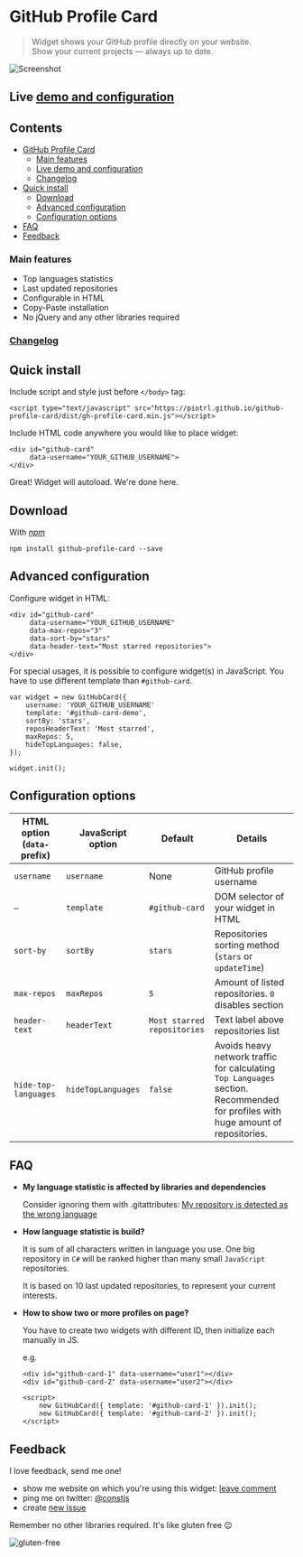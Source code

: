 # GitHub Profile Card

> Widget shows your GitHub profile directly on your website.  
> Show your current projects — always up to date.

![Screenshot](./demo/screenshot.png)

## Live [demo and configuration](https://piotrl.github.io/github-profile-card/demo?username=piotrl)

## Contents

- [GitHub Profile Card](#github-profile-card)
  - [Main features](#main-features)
  - [Live demo and configuration](#live-demo-and-configuration)
  - [Changelog](#changelog)
- [Quick install](#quick-install)
  - [Download](#download)
  - [Advanced configuration](#advanced-configuration)
  - [Configuration options](#configuration-options)
- [FAQ](#faq)
- [Feedback](#feedback)

### Main features

- Top languages statistics
- Last updated repositories
- Configurable in HTML
- Copy-Paste installation
- No jQuery and any other libraries required

### [Changelog](https://github.com/piotrl/github-profile-card/releases)

## Quick install

Include script and style just before `</body>` tag:

```
<script type="text/javascript" src="https://piotrl.github.io/github-profile-card/dist/gh-profile-card.min.js"></script>
```

Include HTML code anywhere you would like to place widget:

```
<div id="github-card"
     data-username="YOUR_GITHUB_USERNAME">
</div>
```

Great! Widget will autoload. We're done here.

## Download

With [_npm_](https://www.npmjs.com/package/github-profile-card)

```
npm install github-profile-card --save
```

## Advanced configuration

Configure widget in HTML:

```
<div id="github-card"
     data-username="YOUR_GITHUB_USERNAME"
     data-max-repos="3"
     data-sort-by="stars"
     data-header-text="Most starred repositories">
</div>
```

For special usages, it is possible to configure widget(s) in JavaScript.
You have to use different template than `#github-card`.

```
var widget = new GitHubCard({
    username: 'YOUR_GITHUB_USERNAME'
    template: '#github-card-demo',
    sortBy: 'stars',
    reposHeaderText: 'Most starred',
    maxRepos: 5,
    hideTopLanguages: false,
});

widget.init();
```

## Configuration options

| HTML option (`data-` prefix) | JavaScript option  | Default                     | Details                                                                                                                          |
| ---------------------------- | ------------------ | --------------------------- | -------------------------------------------------------------------------------------------------------------------------------- |
| `username`                   | `username`         | None                        | GitHub profile username                                                                                                          |
| `—`                          | `template`         | `#github-card`              | DOM selector of your widget in HTML                                                                                              |
| `sort-by`                    | `sortBy`           | `stars`                     | Repositories sorting method (`stars` or `updateTime`)                                                                            |
| `max-repos`                  | `maxRepos`         | `5`                         | Amount of listed repositories. `0` disables section                                                                              |
| `header-text`                | `headerText`       | `Most starred repositories` | Text label above repositories list                                                                                               |
| `hide-top-languages`         | `hideTopLanguages` | `false`                     | Avoids heavy network traffic for calculating `Top Languages` section. Recommended for profiles with huge amount of repositories. |

## FAQ

- **My language statistic is affected by libraries and dependencies**

  Consider ignoring them with .gitattributes: [My repository is detected as the wrong language](https://github.com/github/linguist#overrides)

- **How language statistic is build?**

  It is sum of all characters written in language you use.
  One big repository in `C#` will be ranked higher than many small `JavaScript` repositories.

  It is based on 10 last updated repositories, to represent your current interests.

- **How to show two or more profiles on page?**

  You have to create two widgets with different ID, then initialize each manually in JS.

  e.g.

  ```
  <div id="github-card-1" data-username="user1"></div>
  <div id="github-card-2" data-username="user2"></div>

  <script>
      new GitHubCard({ template: '#github-card-1' }).init();
      new GitHubCard({ template: '#github-card-2' }).init();
  </script>
  ```

## Feedback

I love feedback, send me one!

- show me website on which you're using this widget: [leave comment](https://github.com/piotrl/github-profile-card/issues/15)
- ping me on twitter: [@constjs](https://twitter.com/constjs)
- create [new issue](https://github.com/piotrl/github-profile-card/issues/new)

Remember no other libraries required. It's like gluten free 😉

![gluten-free](http://forthebadge.com/images/badges/gluten-free.svg)
